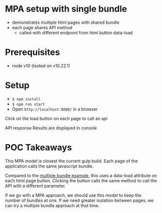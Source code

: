 # MPA setup with single bundle
- demonstrates multiple html pages with shared bundle
- each page shares API method
  - called with different endpoint from html button data-load

# Prerequisites
- node v10 (tested on v10.22.1)

# Setup
- `$ npm install`
- `$ npm run start`
- Open `http://localhost:8080/` in a browser

Click on the load button on each page to call an api

API response Results are displayed in console

# POC Takeaways

<p>
  This MPA model is closest the current gulp build. Each page of the application calls the same javascript bundle.
</p>

<p>
  Compared to the <a href="https://github.com/slatron/webpack-examples/tree/mpa-agnostic-multiple-bundles" target="_blank">multiple bundle example</a>, this uses a data-load attribute on each html page button. Clicking the button calls the same method to call the API with a different parameter.
</p>

<p>
  If we go with a MPA approach, we should use this model to keep the number of bundles at one. If we need greater isolation between pages, we can try a multiple bundle approach at that time.
</p>
